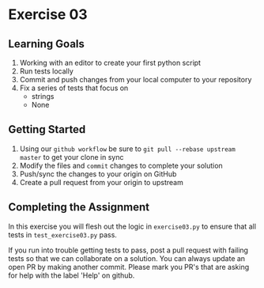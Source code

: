 # Exercise 03

## Learning Goals

1. Working with an editor to create your first python script
2. Run tests locally
3. Commit and push changes from your local computer to your repository
4. Fix a series of tests that focus on
	- strings
	- None

## Getting Started

1. Using our `github workflow` be sure to `git pull --rebase upstream master` to get your clone in sync
2. Modify the files and `commit` changes to complete your solution
3. Push/sync the changes to your origin on GitHub
4. Create a pull request from your origin to upstream


## Completing the Assignment

In this exercise you will flesh out the logic in `exercise03.py` to ensure that all tests in `test_exercise03.py` pass.

If you run into trouble getting tests to pass, post a pull request with failing tests so that we can collaborate on a solution. You can always update an open PR by making another commit. Please mark you PR's that are asking for help with the label 'Help' on github.
